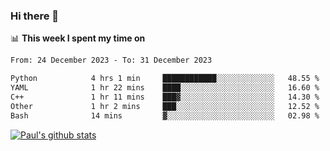 ### Hi there 👋

📊 **This week I spent my time on**
<!--START_SECTION:waka-->

```txt
From: 24 December 2023 - To: 31 December 2023

Python            4 hrs 1 min     ████████████░░░░░░░░░░░░░   48.55 %
YAML              1 hr 22 mins    ████░░░░░░░░░░░░░░░░░░░░░   16.60 %
C++               1 hr 11 mins    ███▓░░░░░░░░░░░░░░░░░░░░░   14.30 %
Other             1 hr 2 mins     ███░░░░░░░░░░░░░░░░░░░░░░   12.52 %
Bash              14 mins         ▓░░░░░░░░░░░░░░░░░░░░░░░░   02.98 %
```

<!--END_SECTION:waka-->


[![Paul's github stats](https://github-readme-stats.vercel.app/api?username=mickeyouyou&theme=dracula&show_icons=true)](https://github.com/anuraghazra/github-readme-stats)

